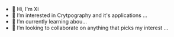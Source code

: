 - 👋 Hi, I'm Xi
- 👀 I’m interested in Crytpography and it's applications ...
- 🌱 I’m currently learning abou...
- 💞️ I’m looking to collaborate on anything that picks my interest ...


<!---
d0m-dev/d0m-dev is a ✨ special ✨ repository because its `README.md` (this file) appears on your GitHub profile.
You can click the Preview link to take a look at your changes.
--->
